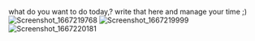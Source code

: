 what do you want to do today,?
write that here and manage your time ;)
![Screenshot_1667219768](https://user-images.githubusercontent.com/107408431/199009839-0929c49d-b548-4d2b-ba0f-71a93d76b256.png)
![Screenshot_1667219999](https://user-images.githubusercontent.com/107408431/199009942-cce8e58a-df9a-4420-a4ad-1402d38416f0.png)
![Screenshot_1667220181](https://user-images.githubusercontent.com/107408431/199010054-3172d44f-5038-4fd8-9915-94d69bc941d1.png)
